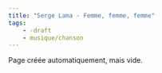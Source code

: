 ```yaml
---
title: "Serge Lama - Femme, femme, femme"
tags:
    - -draft
    - musique/chanson
---
```


Page créée automatiquement, mais vide.
